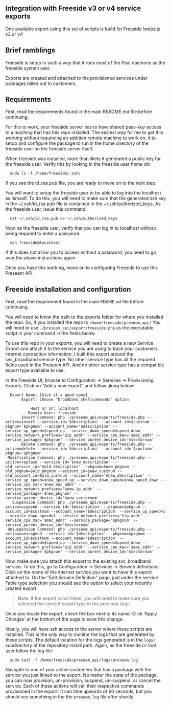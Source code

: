 ## Integration with Freeside v3 or v4 service exports

One available export using this set of scripts is build for Freeside [!website](https://github.com/freeside/Freeside) v3 or v4

## Brief ramblings

Freeside is setup in such a way that it runs most of the Peal daemons as the freeside system user.

Exports are created and attached to the provisioned services under packages billed out to customers.

## Requirements

First, read the requirements found in the main README.md file before continuing.

For this to work, your freeside server has to have shared pass-key access to a maching that has this repo installed.  The easiest way for me to get this working without requireing an addition remote machine to work on, it to setup and configure the package to run in the home directory of the freeside user on the freeside server itself.

When freeside was installed, more than likely it generated a public key for the freeside user.  Verify this by looking in the freeside user home dir:

```
  sudo ls -l /home/freeside/.ssh/
```

If you see the id_rsa.pub file, you are ready to move on to the next step.

You will want to setup the freeside user to be able to log into the localhost as himself.  To do this, you will need to make sure that the generated ssh key in the ~/.ssh/id_rsa.pub file is contained in the ~/.ssh/authorized_keys.  As the freeside user, issue this command:

```
  cat ~/.ssh/id_rsa.pub >> ~/.ssh/authorized_keys
```

Now, as the freeside user, verify that you can log in to localhost without being required to enter a password.

```
  ssh freeside@localhost
```

If this does not allow you to access without a password, you need to go over the above insturctions again.

Once you have this working, move on to configuring Freeside to use this Preseem API.

## Freeside installation and configuration

First, read the requirement found in the main `README.md` file before continuing.

You will need to know the path to the exports folder for where you installed the repo.  So, if you installed the repo to `/home/freeside/preseem_api/`  You will need to use `./preseem_api/export/freeside.php` as the executable script in your command in the fields below.

To use this repo in your exports, you will need to create a new Service Export and attach it to the service you are using to track your customers internet connection information.  I built this export around the svc_broadband service type.  No other service type has all the required fields used in the Preseem API.  And no other service type has a compatible export type available to use.

In the Freeside UI, browse to Configuration -> Services -> Provisioning Exports.  Click on "Add a new export" and follow along below:

```
  Export Name: [Give it a good name]
       Export: Choose "broadband_shellcommands" option

           Host or IP: localhost
          Remote User: freeside
       Insert Command: php ./preseem_api/exports/freeside.php --action=insert --service_id='$description' --account_id=$custnum --pkgnum='$pkgnum' --account_name='$description' --service_up_speed=$speed_up --service_down_speed=$speed_down --service_network_prefixes='$ip_addr' --service_cpe_mac='$mac_addr' --service_package='$pkgnum' --service_parent_device_id='$sectornum'
       Delete Command: php ./preseem_api/exports/freeside.php --action=delete --service_id='$description' --account_id='$custnum' --pkgnum='$pkgnum'
 Modification Command: php ./preseem_api/exports/freeside.php --action=replace --service_id='$new_description' --old_service_id='$old_description' --pkgnum=$new_pkgnum --old_pkgnum=$old_pkgnum --account_id=$new_custnum --old_account_id=$old_custnum --account_name='$new_description' --service_up_speed=$new_speed_up --service_down_speed=$new_speed_down --service_cpe_mac='$new_mac_addr' --service_network_prefixes='$new_ip_addr' --service_package='$new_pkgnum' --service_parent_device_id='$new_sectornum'
   Suspension Command: php ./preseem_api/exports/freeside.php --action=suspend --service_id='$description' --pkgnum=$pkgnum --account_id=$custnum --account_name='$description' --service_up_speed=1 --service_down_speed=1 --service_network_prefixes='$ip_addr' --service_cpe_mac='$mac_addr' --service_package='$pkgnum' --service_parent_device_id='$sectornum'
 Unsuspension Command: php ./preseem_api/exports/freeside.php --action=unsuspend --service_id='$description' --pkgnum=$pkgnum --account_id=$custnum --account_name='$description' --service_up_speed=$speed_up --service_down_speed=$speed_down --service_network_prefixes='$ip_addr' --service_cpe_mac='$mac_addr' --service_package='$pkgnum' --service_parent_device_id='$sectornum'
```

Now, make sure you attach this export to the existing svc_broadband service.  To do this, go to Configuration -> Services -> Service definitions  Click on the name of the internet service you want to have this export attached to.  On the "Edit Service Definition" page, just under the service Table type selection you should see the option to select your recently created export.

> Note: If the export is not listed, you will need to make sure you selected the correct export type in the previous step.

Once you locate the export, check the box next to its name.  Click 'Apply Changes' at the bottom of the page to save this change.

Ideally, you will have ssh access to the server where these scripts are installed.  This is the only way to monitor the logs that are generated by these scripts.  The default location for the logs generated is in the `logs/` subdirectory of the repository install path.  Again, as the freeside or root user follow the log file:

```
  sudo tail -f /home/freeside/preseem_api/logs/preseem.log
```

Navigate to one of your active customers that has a package with the service you just linked to the export.  No matter the state of the package, you can now provision, un-provision, suspend, un-suspend, or cancel the service.  Each of these actions will call their respective commands provisioned in the export.  It can take upwords of 60 seconds, but you should see something in the the `preseem.log` file after shortly.
